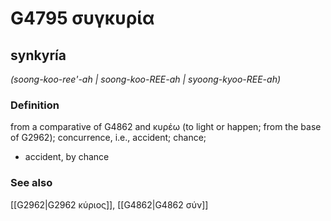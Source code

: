 # G4795 συγκυρία

## synkyría

_(soong-koo-ree'-ah | soong-koo-REE-ah | syoong-kyoo-REE-ah)_

### Definition

from a comparative of G4862 and κυρέω (to light or happen; from the base of G2962); concurrence, i.e., accident; chance; 

- accident, by chance

### See also

[[G2962|G2962 κύριος]], [[G4862|G4862 σύν]]
